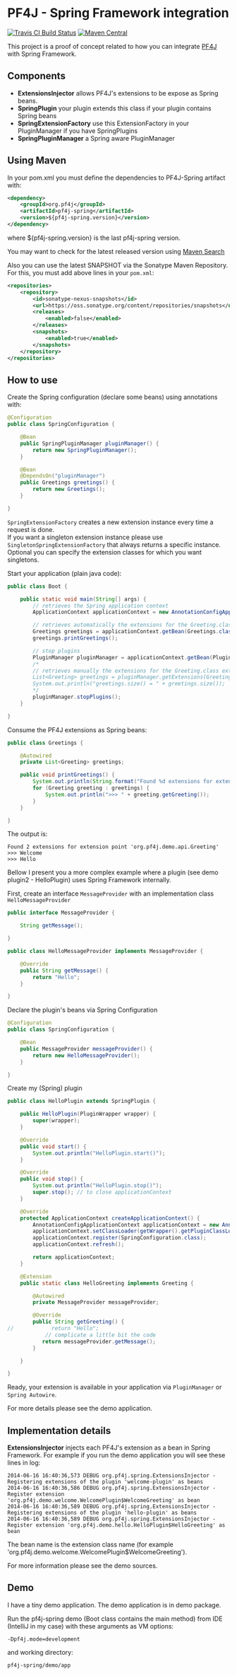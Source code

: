 PF4J - Spring Framework integration
=====================
[![Travis CI Build Status](https://travis-ci.org/pf4j/pf4j-spring.png)](https://travis-ci.org/pf4j/pf4j-spring)
[![Maven Central](http://img.shields.io/maven-central/v/org.pf4j/pf4j-spring.svg)](http://search.maven.org/#search|ga|1|pf4j-spring)

This project is a proof of concept related to how you can integrate [PF4J](https://github.com/pf4j/pf4j) with Spring Framework.

Components
-------------------
- **ExtensionsInjector** allows PF4J's extensions to be expose as Spring beans.
- **SpringPlugin** your plugin extends this class if your plugin contains Spring beans
- **SpringExtensionFactory** use this ExtensionFactory in your PluginManager if you have SpringPlugins
- **SpringPluginManager** a Spring aware PluginManager

Using Maven
-------------------
In your pom.xml you must define the dependencies to PF4J-Spring artifact with:

```xml
<dependency>
    <groupId>org.pf4j</groupId>
    <artifactId>pf4j-spring</artifactId>
    <version>${pf4j-spring.version}</version>
</dependency>    
```

where ${pf4j-spring.version} is the last pf4j-spring version.

You may want to check for the latest released version using [Maven Search](http://search.maven.org/#search%7Cga%7C1%7Cpf4j-spring)

Also you can use the latest SNAPSHOT via the Sonatype Maven Repository. For this, you must add above lines in your `pom.xml`:

```xml
<repositories>
    <repository>
        <id>sonatype-nexus-snapshots</id>
        <url>https://oss.sonatype.org/content/repositories/snapshots</url>
        <releases>
            <enabled>false</enabled>
        </releases>
        <snapshots>
            <enabled>true</enabled>
        </snapshots>
    </repository>
</repositories>
```

How to use
-------------------
Create the Spring configuration (declare some beans) using annotations with:
```java
@Configuration
public class SpringConfiguration {

    @Bean
    public SpringPluginManager pluginManager() {
        return new SpringPluginManager();
    }

    @Bean
    @DependsOn("pluginManager")
    public Greetings greetings() {
        return new Greetings();
    }

}
```

`SpringExtensionFactory` creates a new extension instance every time a request is done.  
If you want a singleton extension instance please use `SingletonSpringExtensionFactory` that always returns a specific instance. Optional you can specify the extension classes for which you want singletons.  

Start your application (plain java code):
```java
public class Boot {

    public static void main(String[] args) {
        // retrieves the Spring application context
        ApplicationContext applicationContext = new AnnotationConfigApplicationContext(SpringConfiguration.class);

        // retrieves automatically the extensions for the Greeting.class extension point
        Greetings greetings = applicationContext.getBean(Greetings.class);
        greetings.printGreetings();

        // stop plugins
        PluginManager pluginManager = applicationContext.getBean(PluginManager.class);
        /*
        // retrieves manually the extensions for the Greeting.class extension point
        List<Greeting> greetings = pluginManager.getExtensions(Greeting.class);
        System.out.println("greetings.size() = " + greetings.size());
        */
        pluginManager.stopPlugins();
    }

}
```

Consume the PF4J extensions as Spring beans:
```java
public class Greetings {

    @Autowired
    private List<Greeting> greetings;

    public void printGreetings() {
        System.out.println(String.format("Found %d extensions for extension point '%s'", greetings.size(), Greeting.class.getName()));
        for (Greeting greeting : greetings) {
            System.out.println(">>> " + greeting.getGreeting());
        }
    }

}
```

The output is:
```
Found 2 extensions for extension point 'org.pf4j.demo.api.Greeting'
>>> Welcome
>>> Hello
```

Bellow I present you a more complex example where a plugin (see demo plugin2 - HelloPlugin) uses Spring Framework internally.

First, create an interface `MessageProvider` with an implementation class `HelloMessageProvider`
```java
public interface MessageProvider {

    String getMessage();

}

public class HelloMessageProvider implements MessageProvider {

    @Override
    public String getMessage() {
        return "Hello";
    }

}
```

Declare the plugin's beans via Spring Configuration
```java
@Configuration
public class SpringConfiguration {

    @Bean
    public MessageProvider messageProvider() {
        return new HelloMessageProvider();
    }

}
```

Create my (Spring) plugin
```java
public class HelloPlugin extends SpringPlugin {

    public HelloPlugin(PluginWrapper wrapper) {
        super(wrapper);
    }

    @Override
    public void start() {
        System.out.println("HelloPlugin.start()");
    }

    @Override
    public void stop() {
        System.out.println("HelloPlugin.stop()");
        super.stop(); // to close applicationContext
    }

    @Override
    protected ApplicationContext createApplicationContext() {
        AnnotationConfigApplicationContext applicationContext = new AnnotationConfigApplicationContext();
        applicationContext.setClassLoader(getWrapper().getPluginClassLoader());
        applicationContext.register(SpringConfiguration.class);
        applicationContext.refresh();

        return applicationContext;
    }

    @Extension
    public static class HelloGreeting implements Greeting {

        @Autowired
        private MessageProvider messageProvider;

        @Override
        public String getGreeting() {
//            return "Hello";
            // complicate a little bit the code
           return messageProvider.getMessage();
        }

    }

}
```

Ready, your extension is available in your application via `PluginManager` or `Spring Autowire`.

For more details please see the demo application.

Implementation details
-------------------
__ExtensionsInjector__ injects each PF4J's extension as a bean in Spring Framework. For example if you run the demo application
you will see these lines in log:

```
2014-06-16 16:40:36,573 DEBUG org.pf4j.spring.ExtensionsInjector - Registering extensions of the plugin 'welcome-plugin' as beans
2014-06-16 16:40:36,586 DEBUG org.pf4j.spring.ExtensionsInjector - Register extension 'org.pf4j.demo.welcome.WelcomePlugin$WelcomeGreeting' as bean
2014-06-16 16:40:36,589 DEBUG org.pf4j.spring.ExtensionsInjector - Registering extensions of the plugin 'hello-plugin' as beans
2014-06-16 16:40:36,589 DEBUG org.pf4j.spring.ExtensionsInjector - Register extension 'org.pf4j.demo.hello.HelloPlugin$HelloGreeting' as bean
```

The bean name is the extension class name (for example 'org.pf4j.demo.welcome.WelcomePlugin$WelcomeGreeting').

For more information please see the demo sources.

Demo
-------------------
I have a tiny demo application. The demo application is in demo package.

Run the pf4j-spring demo (Boot class contains the main method) from IDE (IntelliJ in my case) with these arguments as VM options:
```
-Dpf4j.mode=development
```

and working directory:
```
pf4j-spring/demo/app
```

